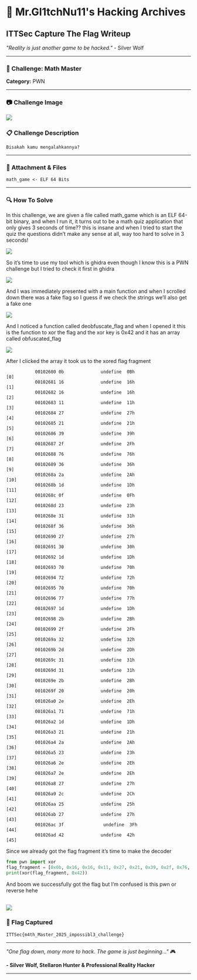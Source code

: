 # 🐺 Mr.Gl1tchNu11's Hacking Archives

## ITTSec Capture The Flag Writeup

_"Reality is just another game to be hacked."_ - Silver Wolf

---

### 🎯 Challenge: Math Master

**Category:** PWN

---

### 📷 Challenge Image

<img src="../../images/pwn/MathMaster.png">

### 📋 Challenge Description

```
Bisakah kamu mengalahkannya?
```

---

### 🔗 Attachment & Files

```
math_game <- ELF 64 Bits
```

---

### 🔍 How To Solve

In this challenge, we are given a file called math_game which is an ELF 64-bit binary, and when I run it, it turns out to be a math quiz application that only gives 3 seconds of time?? this is insane and when I tried to start the quiz the questions didn’t make any sense at all, way too hard to solve in 3 seconds!

<img src="../../images/pwn/MathMaster1.png">

So it’s time to use my tool which is ghidra even though I know this is a PWN challenge but I tried to check it first in ghidra

<img src="../../images/pwn/MathMaster2.png">

And I was immediately presented with a main function and when I scrolled down there was a fake flag so I guess if we check the strings we’ll also get a fake one

<img src="../../images/pwn/MathMaster3.png">

And I noticed a function called deobfuscate_flag and when I opened it this is the function to xor the flag and the xor key is 0x42 and it has an array called obfuscated_flag

<img src="../../images/pwn/MathMaster4.png">

After I clicked the array it took us to the xored flag fragment

```
           00102680 0b              undefine  0Bh                     [0]
           00102681 16              undefine  16h                     [1]
           00102682 16              undefine  16h                     [2]
           00102683 11              undefine  11h                     [3]
           00102684 27              undefine  27h                     [4]
           00102685 21              undefine  21h                     [5]
           00102686 39              undefine  39h                     [6]
           00102687 2f              undefine  2Fh                     [7]
           00102688 76              undefine  76h                     [8]
           00102689 36              undefine  36h                     [9]
           0010268a 2a              undefine  2Ah                    [10]
           0010268b 1d              undefine  1Dh                    [11]
           0010268c 0f              undefine  0Fh                      [12]
           0010268d 23              undefine  23h                     [13]
           0010268e 31              undefine  31h                     [14]
           0010268f 36              undefine  36h                     [15]
           00102690 27              undefine  27h                     [16]
           00102691 30              undefine  30h                     [17]
           00102692 1d              undefine  1Dh                     [18]
           00102693 70              undefine  70h                     [19]
           00102694 72              undefine  72h                     [20]
           00102695 70              undefine  70h                     [21]
           00102696 77              undefine  77h                     [22]
           00102697 1d              undefine  1Dh                     [23]
           00102698 2b              undefine  2Bh                     [24]
           00102699 2f              undefine  2Fh                      [25]
           0010269a 32              undefine  32h                     [26]
           0010269b 2d              undefine  2Dh                     [27]
           0010269c 31              undefine  31h                     [28]
           0010269d 31              undefine  31h                     [29]
           0010269e 2b              undefine  2Bh                     [30]
           0010269f 20              undefine  20h                     [31]
           001026a0 2e              undefine  2Eh                     [32]
           001026a1 71              undefine  71h                     [33]
           001026a2 1d              undefine  1Dh                     [34]
           001026a3 21              undefine  21h                     [35]
           001026a4 2a              undefine  2Ah                     [36]
           001026a5 23              undefine  23h                     [37]
           001026a6 2e              undefine  2Eh                     [38]
           001026a7 2e              undefine  2Eh                     [39]
           001026a8 27              undefine  27h                     [40]
           001026a9 2c              undefine  2Ch                     [41]
           001026aa 25              undefine  25h                     [42]
           001026ab 27              undefine  27h                     [43]
           001026ac 3f               undefine  3Fh                     [44]
           001026ad 42              undefine  42h                     [45]
```

Since we already got the flag fragment it’s time to make the decoder

```python
from pwn import xor
flag_fragment = [0x0b, 0x16, 0x16, 0x11, 0x27, 0x21, 0x39, 0x2f, 0x76, 0x36, 0x2a, 0x1d, 0x0f, 0x23, 0x31, 0x36, 0x27, 0x30, 0x1d, 0x70, 0x72, 0x70, 0x77, 0x1d, 0x2b, 0x2f, 0x32, 0x2d, 0x31, 0x31, 0x2b, 0x20, 0x2e, 0x71, 0x1d, 0x21, 0x2a, 0x23, 0x2e, 0x2e, 0x27, 0x2c, 0x25, 0x27, 0x3f, 0x42]
print(xor(flag_fragment, 0x42))

```

And boom we successfully got the flag but I’m confused is this pwn or reverse hehe

## <img src="../../images/pwn/MathMaster5.png">

### 🏴 Flag Captured

```
ITTSec{m4th_Master_2025_impossibl3_challenge}
```

---

_"One flag down, many more to hack. The game is just beginning..."_ 🎮

**- Silver Wolf, Stellaron Hunter & Professional Reality Hacker**

---
